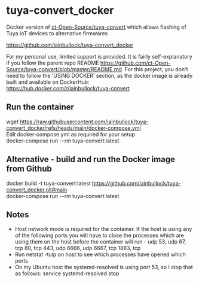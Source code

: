 # tuya-convert_docker 
Docker version of [ct-Open-Source/tuya-convert](https://github.com/ct-Open-Source/tuya-convert) which allows flashing of Tuya IoT devices to alternative firmwares

https://github.com/iainbullock/tuya-convert_docker

For my personal use, limited support is provided. It is fairly self-explanatory if you follow the parent repo README https://github.com/ct-Open-Source/tuya-convert/blob/master/README.md. For this project, you don't need to follow the 'USING DOCKER' section, as the docker image is already built and available on DockerHub: https://hub.docker.com/r/iainbullock/tuya-convert

## Run the container
wget https://raw.githubusercontent.com/iainbullock/tuya-convert_docker/refs/heads/main/docker-compose.yml  
Edit docker-compose.yml as required for your setup  
docker-compose run --rm tuya-convert:latest  

## Alternative - build and run the Docker image from Github
docker build -t tuya-convert:latest https://github.com/iainbullock/tuya-convert_docker.git#main  
docker-compose run --rm tuya-convert:latest

## Notes
- Host network mode is required for the container. If the host is using any of the following ports you will have to close the processes which are using them on the host before the container will run - udp 53, udp 67, tcp 80, tcp 443, udp 6666, udp 6667, tcp 1883, tcp
- Run netstat -tulp on host to see which processes have opened which ports
- On my Ubuntu host the systemd-resolved is using port 53, so I stop that as follows: service systemd-resolved stop